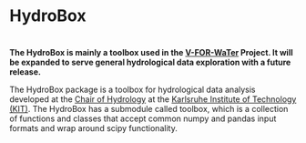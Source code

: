 # HydroBox

#
**The HydroBox is mainly a toolbox used in the [V-FOR-WaTer](https://vforwater.de) Project. It will be expanded to
serve general hydrological data exploration with a future release.**

The HydroBox package is a toolbox for hydrological data analysis developed at the
[Chair of Hydrology](https://hyd.iwg.kit.edu/english/index.php) at the
[Karlsruhe Institute of Technology (KIT)](https://kit.edu/english/index.php).
The HydroBox has a submodule called toolbox, which is a collection of functions and classes that accept common
numpy and pandas input formats and wrap around scipy functionality.
